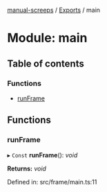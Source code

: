 [manual-screeps](../README.md) / [Exports](../modules.md) / main

# Module: main

## Table of contents

### Functions

- [runFrame](main.md#runframe)

## Functions

### runFrame

▸ `Const` **runFrame**(): *void*

**Returns:** *void*

Defined in: src/frame/main.ts:11
